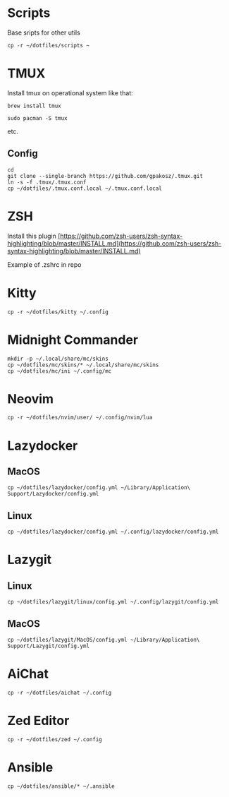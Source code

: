 # Scripts

Base sripts for other utils

```shell
cp -r ~/dotfiles/scripts ~
```

# TMUX

Install tmux on operational system like that:

```shell
brew install tmux
```

```shell
sudo pacman -S tmux

```

etc.

## Config

```
cd
git clone --single-branch https://github.com/gpakosz/.tmux.git
ln -s -f .tmux/.tmux.conf
cp ~/dotfiles/.tmux.conf.local ~/.tmux.conf.local
```

# ZSH

Install this plugin [https://github.com/zsh-users/zsh-syntax-highlighting/blob/master/INSTALL.md](https://github.com/zsh-users/zsh-syntax-highlighting/blob/master/INSTALL.md)

Example of .zshrc in repo

# Kitty

```shell
cp -r ~/dotfiles/kitty ~/.config
```

# Midnight Commander

```shell
mkdir -p ~/.local/share/mc/skins
cp ~/dotfiles/mc/skins/* ~/.local/share/mc/skins
cp ~/dotfiles/mc/ini ~/.config/mc
```

# Neovim

```shell
cp -r ~/dotfiles/nvim/user/ ~/.config/nvim/lua
```

# Lazydocker

## MacOS

```shell
cp ~/dotfiles/lazydocker/config.yml ~/Library/Application\ Support/Lazydocker/config.yml
```

## Linux

```shell
cp ~/dotfiles/lazydocker/config.yml ~/.config/lazydocker/config.yml
```

# Lazygit

## Linux
```shell
cp ~/dotfiles/lazygit/linux/config.yml ~/.config/lazygit/config.yml
```

## MacOS
```shell
cp ~/dotfiles/lazygit/MacOS/config.yml ~/Library/Application\ Support/Lazygit/config.yml
```

# AiChat

```shell
cp -r ~/dotfiles/aichat ~/.config
```

# Zed Editor

```shell
cp -r ~/dotfiles/zed ~/.config
```

# Ansible

```shell
cp ~/dotfiles/ansible/* ~/.ansible
```
